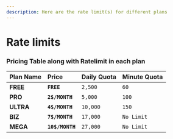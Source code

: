 ```yaml
---
description: Here are the rate limit(s) for different plans
---
```


# Rate limits

### Pricing Table along with Ratelimit in each plan

| **Plan Name** | **Price** | **Daily Quota** | **Minute Quota** |
| :--- | :--- | :--- | :--- |
| **FREE** | **`FREE`** | `2,500` | `60` |
| **PRO** | **`2$/MONTH`** | `5,000` | `100` |
| **ULTRA** | **`4$/MONTH`** | `10,000` | `150` |
| **BIZ** | **`7$/MONTH`** | `17,000` | `No Limit` |
| **MEGA** | **`10$/MONTH`** | `27,000` | `No Limit` |

